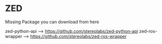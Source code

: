 # ZED
Missing Package you can download from here

zed-python-api --> https://github.com/stereolabs/zed-python-api
zed-ros-wrapper --> https://github.com/stereolabs/zed-ros-wrapper
